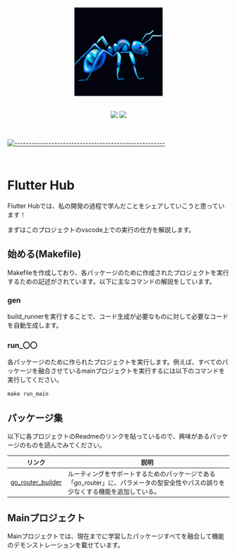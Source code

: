 <p align="center">
  <br />
  <img src="./assets/readme-images/ant_blue.png" alt="blue ant" width="200" height="200">
  <br/>
  <br />
  <p align="center">
<img src="https://img.shields.io/badge/Dart-blue?logo=dart"/>
<img src="https://img.shields.io/badge/Flutter-blue?logo=flutter"/>
</p>

<br/>

[![-----------------------------------------------------](https://raw.githubusercontent.com/andreasbm/readme/master/assets/lines/colored.png)](#table-of-contents)

<br/>

# Flutter Hub

Flutter Hubでは、私の開発の過程で学んだことをシェアしていこうと思っています！

まずはこのプロジェクトのvscode上での実行の仕方を解説します。

## 始める(Makefile)

Makefileを作成しており、各パッケージのために作成されたプロジェクトを実行するための記述がされています。以下に主なコマンドの解説をしています。

### gen

build_runnerを実行することで、コード生成が必要なものに対して必要なコードを自動生成します。

### run_〇〇

各パッケージのために作られたプロジェクトを実行します。例えば、すべてのパッケージを融合させているmainプロジェクトを実行するには以下のコマンドを実行してください。

```Makefile
make run_main
```

## パッケージ集

以下に各プロジェクトのReadmeのリンクを貼っているので、興味があるパッケージのものを読んでみてください。

|リンク|説明|
|----|-----------|
|[go_router_builder](https://github.com/honganji/flutter_hub/tree/main/lib/go_router_builder/README.md)|ルーティングをサポートするためのパッケージである「go_router」に、パラメータの型安全性やパスの誤りを少なくする機能を追加している。|

## Mainプロジェクト

Mainプロジェクトでは、現在までに学習したパッケージすべてを融合して機能のデモンストレーションを載せています。

